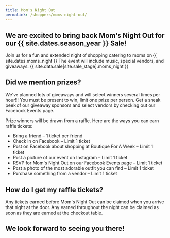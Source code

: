 ```yaml
---
title: Mom's Night Out
permalink: /shoppers/moms-night-out/
---
```


## We are excited to bring back Mom's Night Out for our {{ site.dates.season_year }} Sale!

Join us for a fun and extended night of shopping catering to moms on {{ site.dates.moms_night }} The event will include music, special vendors, and giveaways. {{ site.data.sale[site.sale_stage].moms_night  }}

## Did we mention prizes?

We've planned lots of giveaways and will select winners several times per hour!!! You must be present to win, limit one prize per person. Get a sneak peek of our giveaway sponsors and select vendors by checking out our Facebook Events page.

Prize winners will be drawn from a raffle. Here are the ways you can earn raffle tickets:

* Bring a friend &ndash; 1 ticket per friend
* Check in on Facebook &ndash; Limit 1 ticket
* Post on Facebook about shopping at Boutique For A Week &ndash; Limit 1 ticket
* Post a picture of our event on Instagram &ndash; Limit 1 ticket
* RSVP for Mom's Night Out on our Facebook Events page &ndash; Limit 1 ticket
* Post a photo of the most adorable outfit you can find &ndash; Limit 1 ticket
* Purchase something from a vendor &ndash; Limit 1 ticket

## How do I get my raffle tickets?

Any tickets earned before Mom's Night Out can be claimed when you arrive that night at the door. Any earned throughout the night can be claimed as soon as they are earned at the checkout table.

## We look forward to seeing you there!
